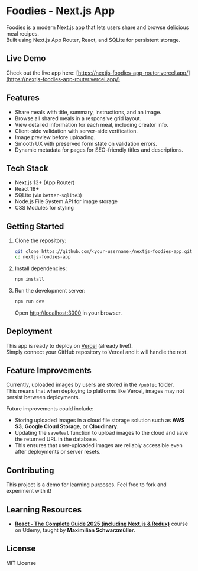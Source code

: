 # Foodies - Next.js App

Foodies is a modern Next.js app that lets users share and browse delicious meal recipes.  
Built using Next.js App Router, React, and SQLite for persistent storage.

## Live Demo

Check out the live app here: [https://nextjs-foodies-app-router.vercel.app/](https://nextjs-foodies-app-router.vercel.app/)

## Features

- Share meals with title, summary, instructions, and an image.
- Browse all shared meals in a responsive grid layout.
- View detailed information for each meal, including creator info.
- Client-side validation with server-side verification.
- Image preview before uploading.
- Smooth UX with preserved form state on validation errors.
- Dynamic metadata for pages for SEO-friendly titles and descriptions.

## Tech Stack

- Next.js 13+ (App Router)
- React 18+
- SQLite (via `better-sqlite3`)
- Node.js File System API for image storage
- CSS Modules for styling

## Getting Started

1. Clone the repository:

   ```bash
   git clone https://github.com/<your-username>/nextjs-foodies-app.git
   cd nextjs-foodies-app
   ```

2. Install dependencies:

   ```bash
   npm install
   ```

3. Run the development server:
   ```bash
   npm run dev
   ```
   Open [http://localhost:3000](http://localhost:3000) in your browser.

## Deployment

This app is ready to deploy on [Vercel](https://vercel.com/) (already live!).  
Simply connect your GitHub repository to Vercel and it will handle the rest.

## Feature Improvements

Currently, uploaded images by users are stored in the `/public` folder.  
This means that when deploying to platforms like Vercel, images may not persist between deployments.

Future improvements could include:

- Storing uploaded images in a cloud file storage solution such as **AWS S3**, **Google Cloud Storage**, or **Cloudinary**.
- Updating the `saveMeal` function to upload images to the cloud and save the returned URL in the database.
- This ensures that user-uploaded images are reliably accessible even after deployments or server resets.

## Contributing

This project is a demo for learning purposes. Feel free to fork and experiment with it!

## Learning Resources

- **[React - The Complete Guide 2025 (including Next.js & Redux)](https://www.udemy.com/course/react-the-complete-guide-incl-redux/)** course on Udemy, taught by **Maximilian Schwarzmüller**.

## License

MIT License
